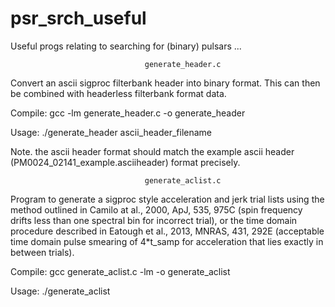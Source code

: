 # psr_srch_useful
Useful progs relating to searching for (binary) pulsars ...




                                  generate_header.c

Convert an ascii sigproc filterbank header into binary format. This can then be combined
with headerless filterbank format data. 

Compile: gcc -lm generate_header.c -o generate_header

Usage: ./generate_header ascii_header_filename

Note. the ascii header format should match the example ascii header (PM0024_02141_example.asciiheader) format precisely.

                                  generate_aclist.c

Program to generate a sigproc style acceleration and jerk trial lists using the method outlined in Camilo at al., 2000, ApJ, 535, 975C (spin frequency drifts less than one spectral bin for incorrect trial), or the time domain procedure described in Eatough et al., 2013, MNRAS, 431, 292E (acceptable time domain pulse smearing of 4*t_samp for acceleration that lies exactly in between trials).

Compile:  gcc generate_aclist.c -lm -o generate_aclist

Usage: ./generate_aclist


